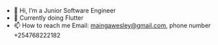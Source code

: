 - 👋 Hi, I’m a Junior Software Engineer 
- 👀 Currently doing Flutter
- 📫 How to reach me Email: maingawesley@gmail.com, phone number +254768222182

<!---
kibagendi20/kibagendi20 is a ✨ special ✨ repository because its `README.md` (this file) appears on your GitHub profile.
You can click the Preview link to take a look at your changes.
--->
